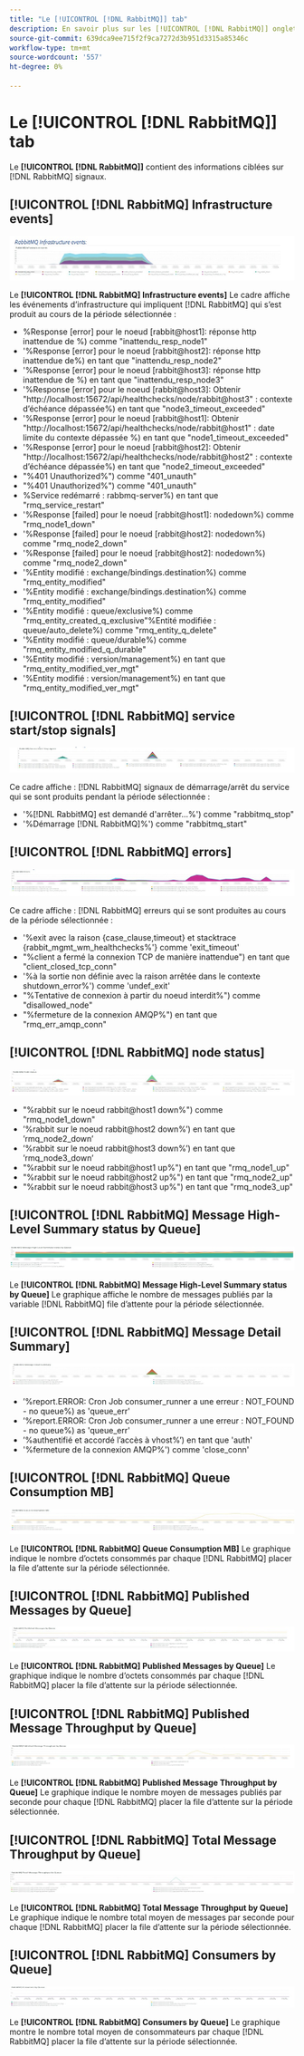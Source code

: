 ```yaml
---
title: "Le [!UICONTROL [!DNL RabbitMQ]] tab"
description: En savoir plus sur les [!UICONTROL [!DNL RabbitMQ]] onglet de [!DNL Observation for Adobe Commerce].
source-git-commit: 639dca9ee715f2f9ca7272d3b951d3315a85346c
workflow-type: tm+mt
source-wordcount: '557'
ht-degree: 0%

---
```


# Le [!UICONTROL [!DNL RabbitMQ]] tab

Le **[!UICONTROL [!DNL RabbitMQ]]** contient des informations ciblées sur [!DNL RabbitMQ] signaux.

## [!UICONTROL [!DNL RabbitMQ] Infrastructure events]

![[!DNL RabbitMQ] Événements d’infrastructure](../../assets/tools/observation-for-adobe-commerce/rabbitmq-tab-1.jpeg)

Le **[!UICONTROL [!DNL RabbitMQ] Infrastructure events]** Le cadre affiche les événements d’infrastructure qui impliquent [!DNL RabbitMQ] qui s’est produit au cours de la période sélectionnée :

* %Response [error] pour le noeud [rabbit@host1]: réponse http inattendue de %) comme &quot;inattendu_resp_node1&quot;
* &#39;%Response [error] pour le noeud [rabbit@host2]: réponse http inattendue de%) en tant que &quot;inattendu_resp_node2&quot;
* &#39;%Response [error] pour le noeud [rabbit@host3]: réponse http inattendue de %) en tant que &quot;inattendu_resp_node3&quot;
* &#39;%Response [error] pour le noeud [rabbit@host3]: Obtenir &quot;http://localhost:15672/api/healthchecks/node/rabbit@host3&quot; : contexte d’échéance dépassée%) en tant que &quot;node3_timeout_exceeded&quot;
* &#39;%Response [error] pour le noeud [rabbit@host1]: Obtenir &quot;http://localhost:15672/api/healthchecks/node/rabbit@host1&quot; : date limite du contexte dépassée %) en tant que &quot;node1_timeout_exceeded&quot;
* &#39;%Response [error] pour le noeud [rabbit@host2]: Obtenir &quot;http://localhost:15672/api/healthchecks/node/rabbit@host2&quot; : contexte d’échéance dépassée%) en tant que &quot;node2_timeout_exceeded&quot;
* &quot;%401 Unauthorized%&quot;) comme &quot;401_unauth&quot;
* &quot;%401 Unauthorized%&quot;) comme &quot;401_unauth&quot;
* %Service redémarré : rabbmq-server%) en tant que &quot;rmq_service_restart&quot;
* &#39;%Response [failed] pour le noeud [rabbit@host1]: nodedown%) comme &quot;rmq_node1_down&quot;
* &#39;%Response [failed] pour le noeud [rabbit@host2]: nodedown%) comme &quot;rmq_node2_down&quot;
* &#39;%Response [failed] pour le noeud [rabbit@host2]: nodedown%) comme &quot;rmq_node2_down&quot;
* &#39;%Entity modifié : exchange/bindings.destination%) comme &quot;rmq_entity_modified&quot;
* &#39;%Entity modifié : exchange/bindings.destination%) comme &quot;rmq_entity_modified&quot;
* &#39;%Entity modifié : queue/exclusive%) comme &quot;rmq_entity_created_q_exclusive&quot;%Entité modifiée : queue/auto_delete%) comme &quot;rmq_entity_q_delete&quot;
* &#39;%Entity modifié : queue/durable%) comme &quot;rmq_entity_modified_q_durable&quot;
* &#39;%Entity modifié : version/management%) en tant que &quot;rmq_entity_modified_ver_mgt&quot;
* &#39;%Entity modifié : version/management%) en tant que &quot;rmq_entity_modified_ver_mgt&quot;

## [!UICONTROL [!DNL RabbitMQ] service start/stop signals]

![[!DNL RabbitMQ] signaux de démarrage/arrêt du service](../../assets/tools/observation-for-adobe-commerce/rabbitmq-tab-2.jpeg)

Ce cadre affiche : [!DNL RabbitMQ] signaux de démarrage/arrêt du service qui se sont produits pendant la période sélectionnée :

* &#39;%[!DNL RabbitMQ] est demandé d&#39;arrêter...%&#39;) comme &quot;rabbitmq_stop&quot;
* &#39;%Démarrage [!DNL RabbitMQ]%&#39;) comme &quot;rabbitmq_start&quot;

## [!UICONTROL [!DNL RabbitMQ] errors]

![[!DNL RabbitMQ] errors](../../assets/tools/observation-for-adobe-commerce/rabbitmq-tab-3.jpeg)

Ce cadre affiche : [!DNL RabbitMQ] erreurs qui se sont produites au cours de la période sélectionnée :

* &#39;%exit avec la raison {case_clause,timeout} et stacktrace {rabbit_mgmt_wm_healthchecks%&#39;} comme &#39;exit_timeout&#39;
* &quot;%client a fermé la connexion TCP de manière inattendue&quot;) en tant que &quot;client_closed_tcp_conn&quot;
* &#39;%à la sortie non définie avec la raison arrêtée dans le contexte shutdown_error%&#39;) comme &#39;undef_exit&#39;
* &quot;%Tentative de connexion à partir du noeud interdit%&quot;) comme &quot;disallowed_node&quot;
* &quot;%fermeture de la connexion AMQP%&quot;) en tant que &quot;rmq_err_amqp_conn&quot;

## [!UICONTROL [!DNL RabbitMQ] node status]

![[!DNL RabbitMQ] état du noeud](../../assets/tools/observation-for-adobe-commerce/rabbitmq-tab-4.jpeg)

* &quot;%rabbit sur le noeud rabbit@host1 down%&quot;) comme &quot;rmq_node1_down&quot;
* ’%rabbit sur le noeud rabbit@host2 down%’) en tant que ’rmq_node2_down’
* ’%rabbit sur le noeud rabbit@host3 down%’) en tant que ’rmq_node3_down’
* &quot;%rabbit sur le noeud rabbit@host1 up%&quot;) en tant que &quot;rmq_node1_up&quot;
* &quot;%rabbit sur le noeud rabbit@host2 up%&quot;) en tant que &quot;rmq_node2_up&quot;
* &quot;%rabbit sur le noeud rabbit@host3 up%&quot;) en tant que &quot;rmq_node3_up&quot;

## [!UICONTROL [!DNL RabbitMQ] Message High-Level Summary status by Queue]

![[!DNL RabbitMQ] État du résumé de haut niveau du message par file d’attente](../../assets/tools/observation-for-adobe-commerce/rabbitmq-tab-5.jpeg)

Le **[!UICONTROL [!DNL RabbitMQ] Message High-Level Summary status by Queue]** Le graphique affiche le nombre de messages publiés par la variable [!DNL RabbitMQ] file d’attente pour la période sélectionnée.

## [!UICONTROL [!DNL RabbitMQ] Message Detail Summary]

![[!DNL RabbitMQ] Résumé des détails du message](../../assets/tools/observation-for-adobe-commerce/rabbitmq-tab-6.jpeg)

* ’%report.ERROR: Cron Job consumer_runner a une erreur : NOT_FOUND - no queue%) as &#39;queue_err&#39;
* ’%report.ERROR: Cron Job consumer_runner a une erreur : NOT_FOUND - no queue%) as &#39;queue_err&#39;
* ’%authentifié et accordé l’accès à vhost%’) en tant que &#39;auth&#39;
* &#39;%fermeture de la connexion AMQP%&#39;) comme &#39;close_conn&#39;

## [!UICONTROL [!DNL RabbitMQ] Queue Consumption MB]

![[!DNL RabbitMQ] Mo de consommation de la file d’attente](../../assets/tools/observation-for-adobe-commerce/rabbitmq-tab-7.jpeg)

Le **[!UICONTROL [!DNL RabbitMQ] Queue Consumption MB]** Le graphique indique le nombre d’octets consommés par chaque [!DNL RabbitMQ] placer la file d’attente sur la période sélectionnée.

## [!UICONTROL [!DNL RabbitMQ] Published Messages by Queue]

![[!DNL RabbitMQ] Messages publiés par file d’attente](../../assets/tools/observation-for-adobe-commerce/rabbitmq-tab-8.jpeg)

Le **[!UICONTROL [!DNL RabbitMQ] Published Messages by Queue]** Le graphique indique le nombre d’octets consommés par chaque [!DNL RabbitMQ] placer la file d’attente sur la période sélectionnée.

## [!UICONTROL [!DNL RabbitMQ] Published Message Throughput by Queue]

![[!DNL RabbitMQ] Débit des messages publiés par file d’attente](../../assets/tools/observation-for-adobe-commerce/rabbitmq-tab-9.jpeg)

Le **[!UICONTROL [!DNL RabbitMQ] Published Message Throughput by Queue]** Le graphique indique le nombre moyen de messages publiés par seconde pour chaque [!DNL RabbitMQ] placer la file d’attente sur la période sélectionnée.

## [!UICONTROL [!DNL RabbitMQ] Total Message Throughput by Queue]

![[!DNL RabbitMQ] Débit total des messages par file d’attente](../../assets/tools/observation-for-adobe-commerce/rabbitmq-tab-10.jpeg)

Le **[!UICONTROL [!DNL RabbitMQ] Total Message Throughput by Queue]** Le graphique indique le nombre total moyen de messages par seconde pour chaque [!DNL RabbitMQ] placer la file d’attente sur la période sélectionnée.

## [!UICONTROL [!DNL RabbitMQ] Consumers by Queue]

![[!DNL RabbitMQ] Consommateurs par file d’attente](../../assets/tools/observation-for-adobe-commerce/rabbitmq-tab-11.jpeg)

Le **[!UICONTROL [!DNL RabbitMQ] Consumers by Queue]** Le graphique montre le nombre total moyen de consommateurs par chaque [!DNL RabbitMQ] placer la file d’attente sur la période sélectionnée.
